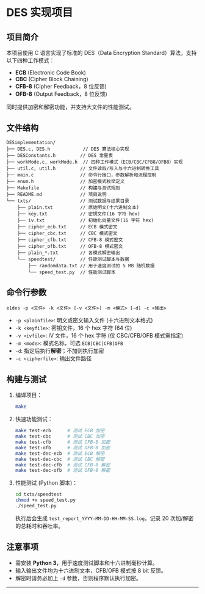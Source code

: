 # DES 实现项目

## 项目简介
本项目使用 C 语言实现了标准的 DES（Data Encryption Standard）算法，支持以下四种工作模式：

- **ECB** (Electronic Code Book)
- **CBC** (Cipher Block Chaining)
- **CFB-8** (Cipher Feedback，8 位反馈)
- **OFB-8** (Output Feedback，8 位反馈)

同时提供加密和解密功能，并支持大文件的性能测试。

## 文件结构
```
DESimplementation/
├── DES.c, DES.h            // DES 算法核心实现
├── DESConstants.h         // DES 常量表
├── workMode.c, workMode.h  // 四种工作模式（ECB/CBC/CFB8/OFB8）实现
├── util.c, util.h         // 文件读取/写入与十六进制转换工具
├── main.c                 // 命令行接口，参数解析和流程控制
├── enum.h                 // 加密模式枚举定义
├── Makefile               // 构建与测试规则
├── README.md              // 项目说明
└── txts/                  // 测试数据与结果目录
    ├── plain.txt          // 原始明文(十六进制文本)
    ├── key.txt            // 密钥文件(16 字符 hex)
    ├── iv.txt             // 初始化向量文件(16 字符 hex)
    ├── cipher_ecb.txt     // ECB 模式密文
    ├── cipher_cbc.txt     // CBC 模式密文
    ├── cipher_cfb.txt     // CFB-8 模式密文
    ├── cipher_ofb.txt     // OFB-8 模式密文
    ├── plain_*.txt        // 各模式解密输出
    └── speedtest/         // 性能测试脚本与数据
        ├── randomdata.txt // 用于速度测试的 5 MB 随机数据
        └── speed_test.py  // 性能测试脚本
```

## 命令行参数
```
e1des -p <文件> -k <文件> [-v <文件>] -m <模式> [-d] -c <输出>
```
- `-p <plainfile>`: 明文或密文输入文件 (十六进制文本格式)  
- `-k <keyfile>`: 密钥文件，16 个 hex 字符 (64 位)  
- `-v <ivfile>`: IV 文件，16 个 hex 字符 (仅 CBC/CFB/OFB 模式需指定)  
- `-m <mode>`: 模式名称，可选 `ECB|CBC|CFB|OFB`  
- `-d`: 指定后执行**解密**；不加则执行加密  
- `-c <cipherfile>`: 输出文件路径  

## 构建与测试
1. 编译项目：
   ```bash
   make
   ```
2. 快速功能测试：
   ```bash
   make test-ecb      # 测试 ECB 加密
   make test-cbc      # 测试 CBC 加密
   make test-cfb      # 测试 CFB-8 加密
   make test-ofb      # 测试 OFB-8 加密
   make test-dec-ecb  # 测试 ECB 解密
   make test-dec-cbc  # 测试 CBC 解密
   make test-dec-cfb  # 测试 CFB-8 解密
   make test-dec-ofb  # 测试 OFB-8 解密
   ```
3. 性能测试 (Python 脚本)：
   ```bash
   cd txts/speedtest
   chmod +x speed_test.py
   ./speed_test.py
   ```
   执行后会生成 `test_report_YYYY-MM-DD-HH-MM-SS.log`，记录 20 次加/解密的总耗时和吞吐率。

## 注意事项
- 需安装 **Python 3**，用于速度测试脚本和十六进制毫秒计算。  
- 输入输出文件均为十六进制文本，CFB/OFB 模式按 8 bit 反馈。  
- 解密时请务必加上 `-d` 参数，否则程序默认执行加密。  

---